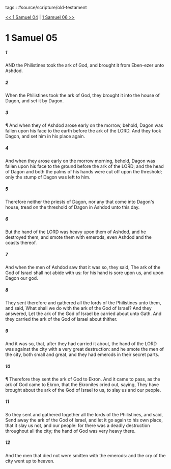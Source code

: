tags:: #source/scripture/old-testament

[<< 1 Samuel 04](old-testament/09_1_Samuel/1_Samuel_04.md) | [1 Samuel 06 >>](old-testament/09_1_Samuel/1_Samuel_06.md)

# 1 Samuel 05

##### 1

AND the Philistines took the ark of God, and brought it from Eben-ezer unto Ashdod.

##### 2

When the Philistines took the ark of God, they brought it into the house of Dagon, and set it by Dagon.

##### 3

¶ And when they of Ashdod arose early on the morrow, behold, Dagon was fallen upon his face to the earth before the ark of the LORD. And they took Dagon, and set him in his place again.

##### 4

And when they arose early on the morrow morning, behold, Dagon was fallen upon his face to the ground before the ark of the LORD; and the head of Dagon and both the palms of his hands were cut off upon the threshold; only the stump of Dagon was left to him.

##### 5

Therefore neither the priests of Dagon, nor any that come into Dagon's house, tread on the threshold of Dagon in Ashdod unto this day.

##### 6

But the hand of the LORD was heavy upon them of Ashdod, and he destroyed them, and smote them with emerods, even Ashdod and the coasts thereof.

##### 7

And when the men of Ashdod saw that it was so, they said, The ark of the God of Israel shall not abide with us: for his hand is sore upon us, and upon Dagon our god.

##### 8

They sent therefore and gathered all the lords of the Philistines unto them, and said, What shall we do with the ark of the God of Israel? And they answered, Let the ark of the God of Israel be carried about unto Gath. And they carried the ark of the God of Israel about thither.

##### 9

And it was so, that, after they had carried it about, the hand of the LORD was against the city with a very great destruction: and he smote the men of the city, both small and great, and they had emerods in their secret parts.

##### 10

¶ Therefore they sent the ark of God to Ekron. And it came to pass, as the ark of God came to Ekron, that the Ekronites cried out, saying, They have brought about the ark of the God of Israel to us, to slay us and our people.

##### 11

So they sent and gathered together all the lords of the Philistines, and said, Send away the ark of the God of Israel, and let it go again to his own place, that it slay us not, and our people: for there was a deadly destruction throughout all the city; the hand of God was very heavy there.

##### 12

And the men that died not were smitten with the emerods: and the cry of the city went up to heaven.
